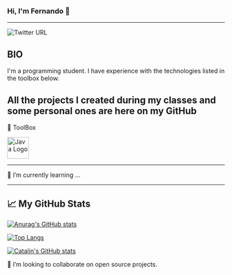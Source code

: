 ### Hi, I'm Fernando 👋
---
![Twitter URL](https://img.shields.io/twitter/url?label=My%20Twitter&style=social&url=https%3A%2F%2Ftwitter.com%2FFeAvanso)

## BIO
I'm a programming student. I have experience with the technologies listed in the toolbox below.

All the projects I created during my classes and some personal ones are here on my GitHub
---
🧰 ToolBox

<img src="<https://raw.githubusercontent.com/devicons/devicon/9f4f5cdb393299a81125eb5127929ea7bfe42889/icons/docker/docker-original.svg" alt="Java Logo" width="50" height="50"/>

---
🌱 I’m currently learning ...



---
## &#x1f4c8; My GitHub Stats

[![Anurag's GitHub stats](https://github-readme-stats.vercel.app/api?username=favanso)](https://github.com/anuraghazra/github-readme-stats)


[![Top Langs](https://github-readme-stats.vercel.app/api/top-langs/?username=<favanso>&theme=radical)](https://github.com/anuraghazra/github-readme-stats)

[![Catalin's GitHub stats](https://github-readme-stats.vercel.app/api?username=<favanso>&theme=radical)](https://github.com/anuraghazra/github-readme-stats)


👯 I’m looking to collaborate on open source projects.






<!--
**favanso/favanso** is a ✨ _special_ ✨ repository because its `README.md` (this file) appears on your GitHub profile.

Here are some ideas to get you started:

- 🔭 I’m currently working on ...
- 🌱 I’m currently learning ...
- 👯 I’m looking to collaborate on ...
- 🤔 I’m looking for help with ...
- 💬 Ask me about ...
- 📫 How to reach me: ...
- 😄 Pronouns: ...
- ⚡ Fun fact: ...
-->
